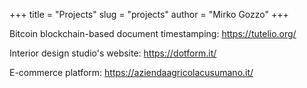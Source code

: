 +++
title = "Projects"
slug = "projects"
author = "Mirko Gozzo"
+++

Bitcoin blockchain-based document timestamping:
https://tutelio.org/

Interior design studio's website:
https://dotform.it/

E-commerce platform:
https://aziendaagricolacusumano.it/

